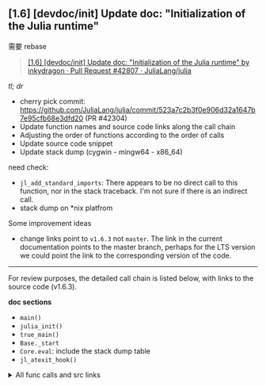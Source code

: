 ## [1.6] [devdoc/init] Update doc: "Initialization of the Julia runtime"

需要 rebase

> [[1.6] [devdoc/init] Update doc: "Initialization of the Julia runtime" by inkydragon · Pull Request #42807 · JuliaLang/julia](https://github.com/JuliaLang/julia/pull/42807)

*tl; dr*
- cherry pick commit: https://github.com/JuliaLang/julia/commit/523a7c2b3f0e906d32a1647b7e95cfb68e3dfd20 (PR #42304)
- Update function names and source code links along the call chain
- Adjusting the order of functions according to the order of calls
- Update source code snippet
- Update stack dump (cygwin - mingw64 - x86_64)

need check:

- `jl_add_standard_imports`: There appears to be no direct call to this function, nor in the stack traceback.
  I'm not sure if there is an indirect call.
- stack dump on *nix platfrom

Some improvement ideas

- change links point to `v1.6.3` not `master`.
  The link in the current documentation points to the master branch, perhaps for the LTS version we could point the link to the corresponding version of the code.

----

For review purposes, the detailed call chain is listed below, with links to the source code (v1.6.3).

**doc sections**

- `main()`
- `julia_init()`
- `true_main()`
- `Base._start`
- `Core.eval`: include the stack dump table
- `jl_atexit_hook()`

<details>
<summary>All func calls and src links</summary>


## `main()`

Call chain to next section: [`mainCRTStartup`][] -> [`jl_load_repl`][] -> [`repl_entrypoint`][] -> [`julia_init`][]

[`mainCRTStartup`][] @ cli/loader_exe.c:26
- [#L51][cli/loader_exe.c#L51] -> [`jl_load_repl`][]

[`jl_load_repl`][] @ cli/loader_lib.c:183
- [#209][cli/loader_lib.c#L209] -> [`repl_entrypoint`][]

[`repl_entrypoint`][] @ src/jlapi.c:668
- [#L677][jlapi.c#L677] -> [`libsupport_init`][] -> [`ios_init_stdstreams`][]
- [#L684][jlapi.c#L684] -> [`jl_parse_opts`][]  (xref [`Base.exec_options`][])
- [#L696][jlapi.c#L696] -> **[`julia_init`][] (SECTION 2)**
- [#L702][jlapi.c#L702] -> **[`true_main`][] (SECTION 3)**
- [#L703][jlapi.c#L703] -> [`jl_atexit_hook`][]

[cli/loader_exe.c#L51]: https://github.com/JuliaLang/julia/blob/v1.6.3/cli/loader_exe.c#L51
[cli/loader_lib.c#L209]: https://github.com/JuliaLang/julia/blob/v1.6.3/cli/loader_lib.c#L209
[jlapi.c#L677]: https://github.com/JuliaLang/julia/blob/v1.6.3/src/jlapi.c#L677
[support/libsupportinit.c#L22]: https://github.com/JuliaLang/julia/blob/v1.6.3/src/support/libsupportinit.c#L22
[jlapi.c#L684]: https://github.com/JuliaLang/julia/blob/v1.6.3/src/jlapi.c#L684
[jlapi.c#L696]: https://github.com/JuliaLang/julia/blob/v1.6.3/src/jlapi.c#L696
[jlapi.c#L702]: https://github.com/JuliaLang/julia/blob/v1.6.3/src/jlapi.c#L702
[jlapi.c#L703]: https://github.com/JuliaLang/julia/blob/v1.6.3/src/jlapi.c#L703

[`mainCRTStartup`]: https://github.com/JuliaLang/julia/blob/v1.6.3/cli/loader_exe.c#L26
[`jl_load_repl`]: https://github.com/JuliaLang/julia/blob/v1.6.3/cli/loader_lib.c#L183
[`repl_entrypoint`]: https://github.com/JuliaLang/julia/blob/v1.6.3/src/jlapi.c#L668
[`ios_init_stdstreams`]: https://github.com/JuliaLang/julia/blob/v1.6.3/src/support/ios.c#L1049
[`jl_parse_opts`]: https://github.com/JuliaLang/julia/blob/v1.6.3/src/jloptions.c#L172


## `julia_init()`

Call chain to next section: [`julia_init`][] -> `return` -> [`true_main`][]

[`julia_init`][] @ src/task.c:309 ->
[`_julia_init`][] @ src/init.c:631
- [#L639][src/init.c#L639] -> [`libsupport_init`][]
- [#L648][src/init.c#L648] -> [`restore_signals`][]
- [#L725][src/init.c#L725] -> [`jl_gc_init`][]
- [#L732][src/init.c#L732] -> [`jl_resolve_sysimg_location`][]
- [#L735][src/init.c#L735] -> [`jl_preload_sysimg_so`][]
- [#L740][src/init.c#L740] -> [`jl_restore_system_image`][]
- [#L743][src/init.c#L743] -> [`jl_init_types`][]
- [#L744][src/init.c#L744] -> [`jl_init_codegen`][]
- [#L748][src/init.c#L748] -> [`jl_init_root_task`][]
- [#L751][src/init.c#L751] -> [`jl_init_serializer`][]
- [#L758][src/init.c#L758] -> [`jl_init_intrinsic_functions`][]
- [#L759][src/init.c#L759] -> [`jl_init_primitives`][]
- [#L760][src/init.c#L760] -> [`jl_init_main_module`][]
- [#L761][src/init.c#L761] -> [`jl_load`][] -> [`jl_load_`][] -> [`jl_parse_eval_all`][] -> [`jl_toplevel_eval_flex`][]
- [#L762][src/init.c#L762] -> [`post_boot_hooks`][] -> [`jl_init_box_caches`][]
- [#L783][src/init.c#L783] -> [`jl_install_default_signal_handlers`][]
- [#L794][src/init.c#L794] -> [`jl_module_run_initializer`][]

[src/init.c#L639]: https://github.com/JuliaLang/julia/blob/v1.6.3/src/init.c#L639
[src/task.c#L309]: https://github.com/JuliaLang/julia/blob/v1.6.3/src/task.c#L309
[src/init.c#L648]: https://github.com/JuliaLang/julia/blob/v1.6.3/src/init.c#L648
[src/init.c#L725]: https://github.com/JuliaLang/julia/blob/v1.6.3/src/init.c#L725
[src/init.c#L732]: https://github.com/JuliaLang/julia/blob/v1.6.3/src/init.c#L732
[src/init.c#L735]: https://github.com/JuliaLang/julia/blob/v1.6.3/src/init.c#L735
[src/init.c#L740]: https://github.com/JuliaLang/julia/blob/v1.6.3/src/init.c#L740
[src/init.c#L743]: https://github.com/JuliaLang/julia/blob/v1.6.3/src/init.c#L743
[src/init.c#L744]: https://github.com/JuliaLang/julia/blob/v1.6.3/src/init.c#L744
[src/init.c#L748]: https://github.com/JuliaLang/julia/blob/v1.6.3/src/init.c#L748
[src/init.c#L750]: https://github.com/JuliaLang/julia/blob/v1.6.3/src/init.c#L750
[src/init.c#L751]: https://github.com/JuliaLang/julia/blob/v1.6.3/src/init.c#L751
[src/init.c#L758]: https://github.com/JuliaLang/julia/blob/v1.6.3/src/init.c#L758
[src/init.c#L759]: https://github.com/JuliaLang/julia/blob/v1.6.3/src/init.c#L759
[src/init.c#L760]: https://github.com/JuliaLang/julia/blob/v1.6.3/src/init.c#L760
[src/init.c#L761]: https://github.com/JuliaLang/julia/blob/v1.6.3/src/init.c#L761
[src/init.c#L762]: https://github.com/JuliaLang/julia/blob/v1.6.3/src/init.c#L762
[src/init.c#L783]: https://github.com/JuliaLang/julia/blob/v1.6.3/src/init.c#L783
[src/init.c#L794]: https://github.com/JuliaLang/julia/blob/v1.6.3/src/init.c#L794

[`julia_init`]: https://github.com/JuliaLang/julia/blob/v1.6.3/src/task.c#L307
[`_julia_init`]: https://github.com/JuliaLang/julia/blob/v1.6.3/src/init.c#L631
[`libsupport_init`]: https://github.com/JuliaLang/julia/blob/v1.6.3/src/support/libsupportinit.c#L18
[`restore_signals`]: https://github.com/JuliaLang/julia/blob/v1.6.3/src/signals-win.c#L117
[`jl_gc_init`]: https://github.com/JuliaLang/julia/blob/v1.6.3/src/gc.c#L3327
[`jl_resolve_sysimg_location`]: https://github.com/JuliaLang/julia/blob/v1.6.3/src/init.c#L545
[`jl_preload_sysimg_so`]: https://github.com/JuliaLang/julia/blob/v1.6.3/src/staticdata.c#L1656
[`jl_restore_system_image`]: https://github.com/JuliaLang/julia/blob/v1.6.3/src/staticdata.c#L1682
[`jl_init_types`]: https://github.com/JuliaLang/julia/blob/v1.6.3/src/jltypes.c#L1839
[`jl_init_codegen`]: https://github.com/JuliaLang/julia/blob/v1.6.3/src/codegen.cpp#L7882
[`jl_init_root_task`]: https://github.com/JuliaLang/julia/blob/v1.6.3/src/task.c#L1231
[`jl_init_flisp`]: https://github.com/JuliaLang/julia/blob/v1.6.3/src/ast.c#L316
[`jl_init_serializer`]: https://github.com/JuliaLang/julia/blob/v1.6.3/src/dump.c#L2610
[`jl_init_intrinsic_functions`]: https://github.com/JuliaLang/julia/blob/v1.6.3/src/builtins.c#L1476
[`jl_init_primitives`]: https://github.com/JuliaLang/julia/blob/v1.6.3/src/builtins.c#L1508
[`jl_init_main_module`]: https://github.com/JuliaLang/julia/blob/v1.6.3/src/toplevel.c#L46
[`jl_load`]: https://github.com/JuliaLang/julia/blob/v1.6.3/src/toplevel.c#L1058
[`jl_load_`]: https://github.com/JuliaLang/julia/blob/v1.6.3/src/toplevel.c#L1046
[`jl_parse_eval_all`]: https://github.com/JuliaLang/julia/blob/v1.6.3/src/toplevel.c#L961
[`jl_toplevel_eval_flex`]: https://github.com/JuliaLang/julia/blob/v1.6.3/src/toplevel.c#L616
[`post_boot_hooks`]: https://github.com/JuliaLang/julia/blob/v1.6.3/src/init.c#L809
[`jl_init_box_caches`]: https://github.com/JuliaLang/julia/blob/v1.6.3/src/datatype.c#L890
[`jl_install_default_signal_handlers`]: https://github.com/JuliaLang/julia/blob/v1.6.3/src/signals-win.c#L426
[`jl_module_run_initializer`]: https://github.com/JuliaLang/julia/blob/v1.6.3/src/toplevel.c#L63


## `true_main()`
Call chain to next section: [`true_main`][] -> [`jl_apply`][] -> [`Base._start`][]

[`true_main`][] @ src/jlapi.c:549
- [#L551][src/jlapi.c#L551] -> [`jl_set_ARGS`][]
- [#L554][src/jlapi.c#L554] -> [`jl_get_global`][]
- [#L560][src/jlapi.c#L560] -> [`jl_apply`][] -> [`Base._start`][]
- [#L572][src/jlapi.c#L572] -> [`exec_program`][]

[src/jlapi.c#L551]: https://github.com/JuliaLang/julia/blob/v1.6.3/src/jlapi.c#L551
[src/jlapi.c#L554]: https://github.com/JuliaLang/julia/blob/v1.6.3/src/jlapi.c#L554
[src/jlapi.c#L560]: https://github.com/JuliaLang/julia/blob/v1.6.3/src/jlapi.c#L560
[src/jlapi.c#L572]: https://github.com/JuliaLang/julia/blob/v1.6.3/src/jlapi.c#L572

[`true_main`]: https://github.com/JuliaLang/julia/blob/v1.6.3/src/jlapi.c#L549
[`jl_set_ARGS`]: https://github.com/JuliaLang/julia/blob/v1.6.3/src/jlapi.c#L39
[`jl_get_global`]: https://github.com/JuliaLang/julia/blob/v1.6.3/src/module.c#L617
[`jl_apply`]: https://github.com/JuliaLang/julia/blob/v1.6.3/src/julia.h#L1701
[`exec_program`]: https://github.com/JuliaLang/julia/blob/v1.6.3/src/jlapi.c#L497


## `Base._start`

[`Base._start`][] @ base/client.jl:477
- [#L485][base/client.jl#L485] -> [`Base.exec_options`][]
- [#L261][base/client.jl#L261] -> [`Core.eval`][]`(  Main, `[`Base.parse_input_line`][]`(args) )`

[base/client.jl#L485]: https://github.com/JuliaLang/julia/blob/v1.6.3/base/client.jl#L485
[base/client.jl#L261]: https://github.com/JuliaLang/julia/blob/v1.6.3/base/client.jl#L261

[`Base._start`]: https://github.com/JuliaLang/julia/blob/v1.6.3/base/client.jl#L477
[`Base.exec_options`]: https://github.com/JuliaLang/julia/blob/v1.6.3/base/client.jl#L204
[`Base.parse_input_line`]: https://github.com/JuliaLang/julia/blob/v1.6.3/base/client.jl#L173

## `Core.eval`

Call chain to next section: [`Core.eval`][] -> `return to repl_entrypoint` -> [`jl_atexit_hook`][]

[`Core.eval`][] @ base/boot.jl:360

[`Core.eval`]: https://github.com/JuliaLang/julia/blob/v1.6.3/base/boot.jl#L360


<details>
<summary>Full stack dumps</summary>


| Stack frame                   | Source file              | next call (GDB output)                      | `Notes`                                                       |
|:------------------------------|:-------------------------|:--------------------------------------------|:--------------------------------------------------------------|
| `jl_uv_write`                 | [jl_uv.c:463][]          | cli/trampolines/<br/>trampolines_x86_64.S   | called though [`ccall`]                                       |
| `julia_uv_write_async_21396`  | [stream.jl:1017][]       | [stream.jl:1024][]                          | `Base.uv_write_async(s::LibuvStream, p::Ptr{UInt8}, n::UInt)` |
| `julia_uv_write_35687`        | [stream.jl:980][]        | [stream.jl:981][]                           | `Base.uv_write(s::LibuvStream, p::Ptr{UInt8}, n::UInt)`       |
| `julia_unsafe_write_20103`    | [stream.jl:1046][]       | [stream.jl:1064][]                          | `Base.unsafe_write(s::LibuvStream, p::Ptr{UInt8}, n::UInt)`   |
| `write`                       | [strings/io.jl:185][]    | [strings/io.jl:185][]                       | `Base.write(io::IO, s::Union{String,SubString{String}})`      |
| `print`                       | [strings/io.jl:187][]    | [strings/io.jl:187][]                       | `Base.print(io::IO, s::Union{String,SubString{String}})`      |
| `japi1_print_42299`           | [strings/io.jl:42][]     | [strings/io.jl:46][]                        | `Base.print(io::IO, xs...)`                                   |
| `jl_fptr_args`                | [gf.c:2001][]            | cli/trampolines/<br/>trampolines_x86_64.S   |                                                               |
| `_jl_invoke`                  | [gf.c:2210][]            | [gf.c:2218][]                               |                                                               |
| `jl_apply_generic`            | [gf.c:2412][]            | cli/trampolines/<br/>trampolines_x86_64.S   | `print(::Base.TTY, ::String, ::Char)`                         |
| `jl_apply`                    | [julia.h:1701][]         | [julia.h:1703][]                            |                                                               |
| `do_apply`                    | [builtins.c:512][]       | [builtins.c:670][]                          |                                                               |
| `jl_f__apply_iterate`         | [builtins.c:675][]       | cli/trampolines/<br/>trampolines_x86_64.S   | `JL_CALLABLE(jl_f__apply_iterate)`                            |
| `japi1_println_27966`         | [strings/io.jl:73][]     | [strings/io.jl:73][]                        | `Base.println(io::IO, xs...)`                                 |
| `jl_fptr_args`                | [gf.c:2001][]            | cli/trampolines/<br/>trampolines_x86_64.S   |                                                               |
| `_jl_invoke`                  | [gf.c:2210][]            | [gf.c:2218][]                               |                                                               |
| `jl_apply_generic`            | [gf.c:2412][]            | cli/trampolines/<br/>trampolines_x86_64.S   | `println(::Base.TTY, ::String)`                               |
| `japi1_println_27976`         | [coreio.jl:4][]          | [coreio.jl:4][]                             | `Base.println(xs...)`                                         |
| `jl_fptr_args`                | [gf.c:2001][]            | cli/trampolines/<br/>trampolines_x86_64.S   |                                                               |
| `_jl_invoke`                  | [gf.c:2210][]            | [gf.c:2218][]                               |                                                               |
| `jl_apply_generic`            | [gf.c:2412][]            | cli/trampolines/<br/>trampolines_x86_64.S   | `println(::String)`                                           |
| `jl_apply`                    | [julia.h:1701][]         | [julia.h:1703][]                            |                                                               |
| `do_call`                     | [interpreter.c:107][]    | [interpreter.c:115][]                       |                                                               |
| `eval_value`                  | [interpreter.c:159][]    | [interpreter.c:204][]                       |                                                               |
| `eval_stmt_value`             | [interpreter.c:153][]    | [interpreter.c:155][]                       |                                                               |
| `eval_body`                   | [interpreter.c:391][]    | [interpreter.c:558][]                       |                                                               |
| `jl_interpret_toplevel_thunk` | [interpreter.c:655][]    | [interpreter.c:670][]                       |                                                               |
| `jl_toplevel_eval_flex`       | [toplevel.c:825][]       | [toplevel.c:877][]                          |                                                               |
| `jl_toplevel_eval_flex`       | [toplevel.c:616][]       | [toplevel.c:825][]                          |                                                               |
| `jl_toplevel_eval`            | [toplevel.c:884][]       | cli/trampolines/<br/>trampolines_x86_64.S   |                                                               |
| `jl_toplevel_eval_in`         | [toplevel.c:917][]       | cli/trampolines/<br/>trampolines_x86_64.S   |                                                               |
| `Core.eval`                   | [boot.jl:360][]          | [boot.jl:360][]                             | `Base.eval(m::Module, @nospecialize(e))`                      |
| `julia_exec_options_19488`    | [client.jl:204][]        | [client.jl:261][]                           | `Base.exec_options(opts)`                                     |
| `julia__start_46180`          | [client.jl:477][]        | [client.jl:485][]                           | `Base._start()`                                               |
| `jfptr.start_46181`           | 0x2a6b11fa5              |                                             |                                                               |
| `_jl_invoke`                  | [gf.c:2210][]            | [gf.c:2218][]                               |                                                               |
| `jl_apply_generic`            | [gf.c:2412][]            | cli/trampolines/<br/>trampolines_x86_64.S   | `_start()`                                                    |
| `jl_apply`                    | [julia.h:1701][]         | [julia.h:1703][]                            |                                                               |
| `true_main`                   | [jlapi.c:549][]          | [jlapi.c:560][]                             |                                                               |
| `repl_entrypoint`             | [jlapi.c:668][]          | [jlapi.c:702][]                             |                                                               |
| `jl_load_repl`                | [cli/loader_lib.c:183][] | [cli/loader_lib.c:214][]                    |                                                               |
| `mainCRTStartup`              | [cli/loader_exe.c:26][]  | [cli/loader_exe.c:51][]                     |                                                               |


[boot.jl:360]: https://github.com/JuliaLang/julia/blob/v1.6.3/base/boot.jl#L360
[builtins.c:512]: https://github.com/JuliaLang/julia/blob/v1.6.3/src/builtins.c#L512
[builtins.c:670]: https://github.com/JuliaLang/julia/blob/v1.6.3/src/builtins.c#L670
[builtins.c:675]: https://github.com/JuliaLang/julia/blob/v1.6.3/src/builtins.c#L675
[cli/loader_exe.c:26]: https://github.com/JuliaLang/julia/blob/v1.6.3/cli/loader_exe.c#L26
[cli/loader_exe.c:51]: https://github.com/JuliaLang/julia/blob/v1.6.3/cli/loader_exe.c#L51
[cli/loader_lib.c:183]: https://github.com/JuliaLang/julia/blob/v1.6.3/cli/loader_lib.c#L183
[cli/loader_lib.c:214]: https://github.com/JuliaLang/julia/blob/v1.6.3/cli/loader_lib.c#L214

[client.jl:204]: https://github.com/JuliaLang/julia/blob/v1.6.3/base/client.jl#L204
[client.jl:261]: https://github.com/JuliaLang/julia/blob/v1.6.3/base/client.jl#L261
[client.jl:477]: https://github.com/JuliaLang/julia/blob/v1.6.3/base/client.jl#L477
[client.jl:485]: https://github.com/JuliaLang/julia/blob/v1.6.3/base/client.jl#L485
[coreio.jl:4]: https://github.com/JuliaLang/julia/blob/v1.6.3/base/coreio.jl#L4
[coreio.jl:4]: https://github.com/JuliaLang/julia/blob/v1.6.3/base/coreio.jl#L4
[gf.c:2001]: https://github.com/JuliaLang/julia/blob/v1.6.3/src/gf.c#L2001
[gf.c:2210]: https://github.com/JuliaLang/julia/blob/v1.6.3/src/gf.c#L2210
[gf.c:2218]: https://github.com/JuliaLang/julia/blob/v1.6.3/src/gf.c#L2218
[gf.c:2412]: https://github.com/JuliaLang/julia/blob/v1.6.3/src/gf.c#L2412
[interpreter.c:107]: https://github.com/JuliaLang/julia/blob/v1.6.3/src/interpreter.c#L107
[interpreter.c:115]: https://github.com/JuliaLang/julia/blob/v1.6.3/src/interpreter.c#L115
[interpreter.c:153]: https://github.com/JuliaLang/julia/blob/v1.6.3/src/interpreter.c#L153
[interpreter.c:155]: https://github.com/JuliaLang/julia/blob/v1.6.3/src/interpreter.c#L155
[interpreter.c:159]: https://github.com/JuliaLang/julia/blob/v1.6.3/src/interpreter.c#L159
[interpreter.c:204]: https://github.com/JuliaLang/julia/blob/v1.6.3/src/interpreter.c#L204
[interpreter.c:391]: https://github.com/JuliaLang/julia/blob/v1.6.3/src/interpreter.c#L391
[interpreter.c:558]: https://github.com/JuliaLang/julia/blob/v1.6.3/src/interpreter.c#L558
[interpreter.c:655]: https://github.com/JuliaLang/julia/blob/v1.6.3/src/interpreter.c#L655
[interpreter.c:670]: https://github.com/JuliaLang/julia/blob/v1.6.3/src/interpreter.c#L670
[jl_uv.c:463]: https://github.com/JuliaLang/julia/blob/v1.6.3/src/jl_uv.c#L463
[jlapi.c:549]: https://github.com/JuliaLang/julia/blob/v1.6.3/src/jlapi.c#L549
[jlapi.c:560]: https://github.com/JuliaLang/julia/blob/v1.6.3/src/jlapi.c#L560
[jlapi.c:668]: https://github.com/JuliaLang/julia/blob/v1.6.3/src/jlapi.c#L668
[jlapi.c:702]: https://github.com/JuliaLang/julia/blob/v1.6.3/src/jlapi.c#L702
[julia.h:1701]: https://github.com/JuliaLang/julia/blob/v1.6.3/src/julia.h#L1701
[julia.h:1701]: https://github.com/JuliaLang/julia/blob/v1.6.3/src/julia.h#L1701
[julia.h:1701]: https://github.com/JuliaLang/julia/blob/v1.6.3/src/julia.h#L1701
[julia.h:1703]: https://github.com/JuliaLang/julia/blob/v1.6.3/src/julia.h#L1703
[julia.h:1703]: https://github.com/JuliaLang/julia/blob/v1.6.3/src/julia.h#L1703
[julia.h:1703]: https://github.com/JuliaLang/julia/blob/v1.6.3/src/julia.h#L1703
[stream.jl:1017]: https://github.com/JuliaLang/julia/blob/v1.6.3/base/stream.jl#L1017
[stream.jl:1024]: https://github.com/JuliaLang/julia/blob/v1.6.3/base/stream.jl#L1024
[stream.jl:1046]: https://github.com/JuliaLang/julia/blob/v1.6.3/base/stream.jl#L1046
[stream.jl:1064]: https://github.com/JuliaLang/julia/blob/v1.6.3/base/stream.jl#L1064
[stream.jl:980]: https://github.com/JuliaLang/julia/blob/v1.6.3/base/stream.jl#L980
[stream.jl:981]: https://github.com/JuliaLang/julia/blob/v1.6.3/base/stream.jl#L981
[strings/io.jl:185]: https://github.com/JuliaLang/julia/blob/v1.6.3/base/strings/io.jl#L185
[strings/io.jl:185]: https://github.com/JuliaLang/julia/blob/v1.6.3/base/strings/io.jl#L185
[strings/io.jl:187]: https://github.com/JuliaLang/julia/blob/v1.6.3/base/strings/io.jl#L187
[strings/io.jl:187]: https://github.com/JuliaLang/julia/blob/v1.6.3/base/strings/io.jl#L187
[strings/io.jl:42]: https://github.com/JuliaLang/julia/blob/v1.6.3/base/strings/io.jl#L42
[strings/io.jl:46]: https://github.com/JuliaLang/julia/blob/v1.6.3/base/strings/io.jl#L46
[strings/io.jl:73]: https://github.com/JuliaLang/julia/blob/v1.6.3/base/strings/io.jl#L73
[strings/io.jl:73]: https://github.com/JuliaLang/julia/blob/v1.6.3/base/strings/io.jl#L73
[toplevel.c:616]: https://github.com/JuliaLang/julia/blob/v1.6.3/src/toplevel.c#L616
[toplevel.c:825]: https://github.com/JuliaLang/julia/blob/v1.6.3/src/toplevel.c#L825
[toplevel.c:825]: https://github.com/JuliaLang/julia/blob/v1.6.3/src/toplevel.c#L825
[toplevel.c:877]: https://github.com/JuliaLang/julia/blob/v1.6.3/src/toplevel.c#L877
[toplevel.c:884]: https://github.com/JuliaLang/julia/blob/v1.6.3/src/toplevel.c#L884
[toplevel.c:917]: https://github.com/JuliaLang/julia/blob/v1.6.3/src/toplevel.c#L917

</details>


## `jl_atexit_hook()`
Call chain to next section: [`jl_atexit_hook`][] -> [`jl_write_compiler_output`][]

[`jl_atexit_hook`][] @ src/init.c:203
- [#L211][src/init.c#L211] -> **[`jl_write_compiler_output`][]  (NEXT SECTION)**
- [#L240][src/init.c#L240] -> [`jl_gc_run_all_finalizers`][]

[src/init.c#L211]: https://github.com/JuliaLang/julia/blob/v1.6.3/src/init.c#L211
[src/init.c#L240]: https://github.com/JuliaLang/julia/blob/v1.6.3/src/init.c#L240

[`jl_atexit_hook`]: https://github.com/JuliaLang/julia/blob/v1.6.3/src/init.c#L203
[`jl_gc_run_all_finalizers`]: https://github.com/JuliaLang/julia/blob/v1.6.3/src/gc.c#L473


## `jl_write_compiler_output()`

[if `exitcode == 0`][src/init.c#L210] && [`jl_generating_output()`][] then call:
[`jl_write_compiler_output`][] @ src/precompile.c:25
- [#L33][src/precompile.c#L33] -> [`jl_precompile`][] -> [`jl_compile_all_defs`][]
- [#L81][src/precompile.c#L81] -> [`jl_save_system_image`][]

[src/init.c#L210]: https://github.com/JuliaLang/julia/blob/v1.6.3/src/init.c#L210
[src/precompile.c#L33]: https://github.com/JuliaLang/julia/blob/v1.6.3/src/precompile.c#L33
[src/precompile.c#L81]: https://github.com/JuliaLang/julia/blob/v1.6.3/src/precompile.c#L81
[`jl_generating_output()`]: https://github.com/JuliaLang/julia/blob/v1.6.3/src/precompile.c#L27

[`jl_write_compiler_output`]: https://github.com/JuliaLang/julia/blob/v1.6.3/src/precompile.c#L25
[`jl_precompile`]: https://github.com/JuliaLang/julia/blob/v1.6.3/src/precompile.c#L371
[`jl_compile_all_defs`]: https://github.com/JuliaLang/julia/blob/v1.6.3/src/precompile.c#L302
[`jl_save_system_image`]: https://github.com/JuliaLang/julia/blob/v1.6.3/src/staticdata.c#L1485

</details>
